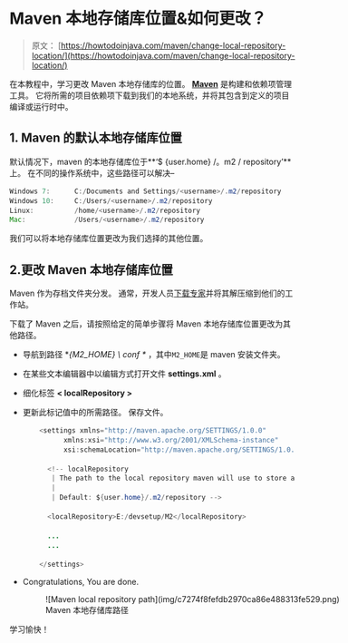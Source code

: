 # Maven 本地存储库位置&如何更改？

> 原文： [https://howtodoinjava.com/maven/change-local-repository-location/](https://howtodoinjava.com/maven/change-local-repository-location/)

在本教程中，学习更改 Maven 本地存储库的位置。 [**Maven**](https://howtodoinjava.com/maven/how-to-install-maven-on-windows/ "maven") 是构建和依赖项管理工具。 它将所需的项目依赖项下载到我们的本地系统，并将其包含到定义的项目编译或运行时中。

## 1\. Maven 的默认本地存储库位置

默认情况下，maven 的本地存储库位于**‘$ {user.home} /。m2 / repository’**上。 在不同的操作系统中，这些路径可以解决–

```java
Windows 7: 		C:/Documents and Settings/<username>/.m2/repository
Windows 10:		C:/Users/<username>/.m2/repository
Linux: 			/home/<username>/.m2/repository
Mac: 			/Users/<username>/.m2/repository

```

我们可以将本地存储库位置更改为我们选择的其他位置。

## 2.更改 Maven 本地存储库位置

Maven 作为存档文件夹分发。 通常，开发人员[下载专家](https://maven.apache.org/download.cgi)并将其解压缩到他们的工作站。

下载了 Maven 之后，请按照给定的简单步骤将 Maven 本地存储库位置更改为其他路径。

*   导航到路径 **{M2_HOME} \ conf \** ，其中`M2_HOME`是 maven 安装文件夹。
*   在某些文本编辑器中以编辑方式打开文件 **settings.xml** 。
*   细化标签 **< localRepository >**
*   更新此标记值中的所需路径。 保存文件。

    ```java
    	<settings xmlns="http://maven.apache.org/SETTINGS/1.0.0"
              xmlns:xsi="http://www.w3.org/2001/XMLSchema-instance"
              xsi:schemaLocation="http://maven.apache.org/SETTINGS/1.0.0 http://maven.apache.org/xsd/settings-1.0.0.xsd">

    	  <!-- localRepository
    	   | The path to the local repository maven will use to store artifacts.
    	   |
    	   | Default: ${user.home}/.m2/repository -->

    	  <localRepository>E:/devsetup/M2</localRepository>

    	  ...
    	  ...

     	</settings>

    ```

*   Congratulations, You are done.

    <figure aria-describedby="caption-attachment-11478" class="wp-caption aligncenter" id="attachment_11478" style="width: 684px">![Maven local repository path](img/c7274f8fefdb2970ca86e488313fe529.png)

    <figcaption class="wp-caption-text" id="caption-attachment-11478">Maven 本地存储库路径</figcaption>

    </figure>

学习愉快！